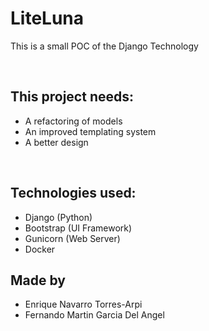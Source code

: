 <h1> LiteLuna </h1>
<p> 
This is a small POC of the Django Technology
</p>
<br>
<h2>This project needs: </h2>
<ul>
  <li>A refactoring of models</li>
  <li>An improved templating system</li>
  <li>A better design</li>
</ul>
<br>
<h2>Technologies used: </h2>
<ul>
  <li>Django (Python)</li>
  <li>Bootstrap (UI Framework)</li>
  <li>Gunicorn (Web Server)</li>
  <li>Docker</li>
  </ul>
<h2>Made by</h2>
<ul>
  <li>
    Enrique Navarro Torres-Arpi
  </li>
  <li>
    Fernando Martin Garcia Del Angel
  </li>
</ul>
  
